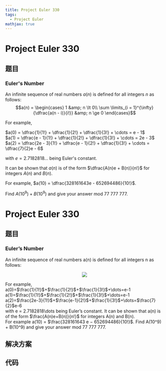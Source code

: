 ```yaml
---
title: Project Euler 330
tags:
  - Project Euler
mathjax: true
---
```

<escape><!-- more --></escape>
    
# Project Euler 330
## 题目
### Euler's Number

An infinite sequence of real numbers <var>a</var>(<var>n</var>) is defined for all integers <var>n</var> as follows:
$$a(n) = \begin{cases}
1 &amp; n \lt 0\\
\sum \limits_{i = 1}^{\infty}{\dfrac{a(n - i)}{i!}} &amp; n \ge 0
\end{cases}$$

For example,<br />

$a(0) = \dfrac{1}{1!} + \dfrac{1}{2!} + \dfrac{1}{3!} + \cdots = e - 1$<br />
$a(1) = \dfrac{e - 1}{1!} + \dfrac{1}{2!} + \dfrac{1}{3!} + \cdots = 2e - 3$<br />
$a(2) = \dfrac{2e - 3}{1!} + \dfrac{e - 1}{2!} + \dfrac{1}{3!} + \cdots = \dfrac{7}{2}e - 6$

with $e = 2.7182818\dots$ being Euler's constant.

It can be shown that $a(n)$ is of the form $\dfrac{A(n)e + B(n)}{n!}$ for integers $A(n)$ and $B(n)$.

For example, $a(10) = \dfrac{328161643e - 652694486}{10!}$.

Find $A(10^9) + B(10^9)$ and give your answer mod 77 777 777.


# Project Euler 330
## 题目
### Euler’s Number

An infinite sequence of real numbers a(n) is defined for all integers n as follows:
<center><img src="https://projecteuler.net/project/images/p330_formula.gif"></center>

For example,<br>a(0)=$\frac{1}{1!}$+$\frac{1}{2!}$+$\frac{1}{3!}$+\dots=e-1<br>a(1)=$\frac{1}{1!}$+$\frac{1}{2!}$+$\frac{1}{3!}$+\dots=e-1<br>a(2)=$\frac{2e-3}{1!}$+$\frac{e-1}{2!}$+$\frac{1}{3!}$+\dots=$\frac{7}{2}$e-6<br>with e = 2.7182818\dots being Euler’s constant.
It can be shown that a(n) is of the form $\frac{A(n)e+B(n)}{n!}$ for integers A(n) and B(n).<br>For example a(10) = $\frac{328161643 e − 652694486}{10!}$.
Find A(10^9) + B(10^9) and give your answer mod 77 777 777.


## 解决方案


## 代码


